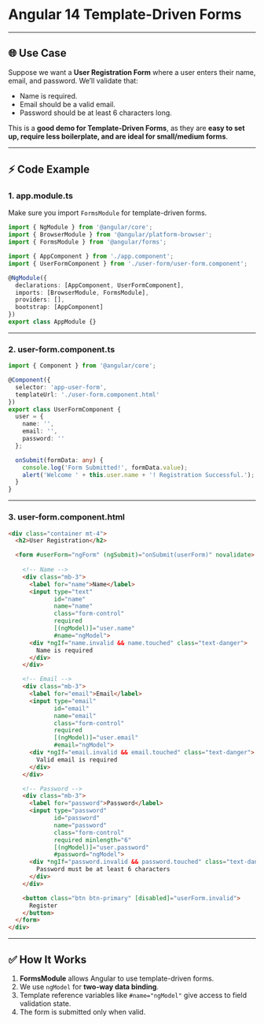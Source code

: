 # **Angular 14 Template-Driven Forms** 

---

## 🌐 Use Case

Suppose we want a **User Registration Form** where a user enters their name, email, and password.
We’ll validate that:

* Name is required.
* Email should be a valid email.
* Password should be at least 6 characters long.

This is a **good demo for Template-Driven Forms**, as they are **easy to set up, require less boilerplate, and are ideal for small/medium forms**.

---

## ⚡ Code Example

### 1. app.module.ts

Make sure you import `FormsModule` for template-driven forms.

```ts
import { NgModule } from '@angular/core';
import { BrowserModule } from '@angular/platform-browser';
import { FormsModule } from '@angular/forms';

import { AppComponent } from './app.component';
import { UserFormComponent } from './user-form/user-form.component';

@NgModule({
  declarations: [AppComponent, UserFormComponent],
  imports: [BrowserModule, FormsModule],
  providers: [],
  bootstrap: [AppComponent]
})
export class AppModule {}
```

---

### 2. user-form.component.ts

```ts
import { Component } from '@angular/core';

@Component({
  selector: 'app-user-form',
  templateUrl: './user-form.component.html'
})
export class UserFormComponent {
  user = {
    name: '',
    email: '',
    password: ''
  };

  onSubmit(formData: any) {
    console.log('Form Submitted!', formData.value);
    alert('Welcome ' + this.user.name + '! Registration Successful.');
  }
}
```

---

### 3. user-form.component.html

```html
<div class="container mt-4">
  <h2>User Registration</h2>

  <form #userForm="ngForm" (ngSubmit)="onSubmit(userForm)" novalidate>
    
    <!-- Name -->
    <div class="mb-3">
      <label for="name">Name</label>
      <input type="text" 
             id="name" 
             name="name" 
             class="form-control"
             required
             [(ngModel)]="user.name" 
             #name="ngModel">
      <div *ngIf="name.invalid && name.touched" class="text-danger">
        Name is required
      </div>
    </div>

    <!-- Email -->
    <div class="mb-3">
      <label for="email">Email</label>
      <input type="email" 
             id="email" 
             name="email" 
             class="form-control"
             required
             [(ngModel)]="user.email" 
             #email="ngModel">
      <div *ngIf="email.invalid && email.touched" class="text-danger">
        Valid email is required
      </div>
    </div>

    <!-- Password -->
    <div class="mb-3">
      <label for="password">Password</label>
      <input type="password" 
             id="password" 
             name="password" 
             class="form-control"
             required minlength="6"
             [(ngModel)]="user.password" 
             #password="ngModel">
      <div *ngIf="password.invalid && password.touched" class="text-danger">
        Password must be at least 6 characters
      </div>
    </div>

    <button class="btn btn-primary" [disabled]="userForm.invalid">
      Register
    </button>
  </form>
</div>
```

---

## ✅ How It Works

1. **FormsModule** allows Angular to use template-driven forms.
2. We use `ngModel` for **two-way data binding**.
3. Template reference variables like `#name="ngModel"` give access to field validation state.
4. The form is submitted only when valid.

